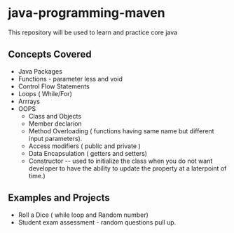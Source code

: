 # java-programming-maven
This repository will be used to learn and practice core java 

## Concepts Covered
* Java Packages
* Functions - parameter less and void
* Control Flow Statements
* Loops ( While/For)
* Arrrays
* OOPS
  * Class and Objects
  * Member declarion
  * Method Overloading ( functions having same name but different input parameters). 
  * Access modifiers ( public and private )
  * Data Encapsulation ( getters and setters)
  * Constructor -- used to initialize the class when you do not want developer to have the ability to update the property at a laterpoint of time.)
  
 
 
 
 
 ## Examples and Projects
 * Roll a Dice ( while loop and Random number)
 * Student exam assessment - random questions pull up.
